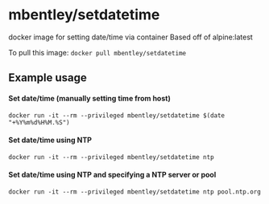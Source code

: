mbentley/setdatetime
====================

docker image for setting date/time via container
Based off of alpine:latest

To pull this image:
`docker pull mbentley/setdatetime`

## Example usage

#### Set date/time (manually setting time from host)
`docker run -it --rm --privileged mbentley/setdatetime $(date "+%Y%m%d%H%M.%S")`

#### Set date/time using NTP
`docker run -it --rm --privileged mbentley/setdatetime ntp`

#### Set date/time using NTP and specifying a NTP server or pool
`docker run -it --rm --privileged mbentley/setdatetime ntp pool.ntp.org`

